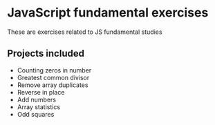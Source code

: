 # JavaScript fundamental exercises
These are exercises related to JS fundamental studies

## Projects included
- Counting zeros in number
- Greatest common divisor
- Remove array duplicates
- Reverse in place
- Add numbers
- Array statistics
- Odd squares